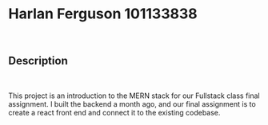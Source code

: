 <h1>Harlan Ferguson 101133838</h1>
<br>
<h2>Description</h2>
<br>
<p>This project is an introduction to the MERN stack for our Fullstack class final assignment. I built the backend a month ago, and our final assignment is to create a react front end and connect it to the existing codebase. </p>

